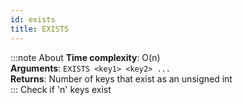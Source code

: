 ```yaml
---
id: exists
title: EXISTS
---
```

:::note About
**Time complexity**: O(n)  
**Arguments**: `EXISTS <key1> <key2> ...`  
**Returns**: Number of keys that exist as an unsigned int  
:::
Check if 'n' keys exist